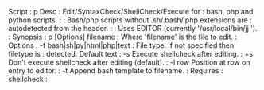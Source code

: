 Script    : p
Desc      : Edit/SyntaxCheck/ShellCheck/Execute for
          : bash, php and python scripts.
          : 
          : Bash/php scripts without .sh/.bash/.php extensions are 
          : autodetected from the header.
          : 
          : Uses EDITOR (currently '/usr/local/bin/jj ').
          : 
Synopsis  : p [Options] filename
          : Where 'filename' is the file to edit.
          :
Options   : -f bash|sh|py|html|php|text
          :         File type. If not specified then filetype is
          :         detected. Default text
          : -s      Execute shellcheck after editing.
          : +s      Don't execute shellcheck after editing (default).
          : -l row  Position at row on entry to editor.
          : -t      Append bash template to filename.
          :
Requires  : shellcheck
          : 
